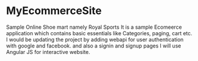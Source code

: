 # MyEcommerceSite
Sample Online Shoe mart namely Royal Sports
It is a sample Ecomeerce application which contains basic essentials like Categories, paging, cart etc.
I would be updating the project by adding webapi for user authentication with google and facebook. and also a signin and signup pages
I will use Angular JS for interactive website.
